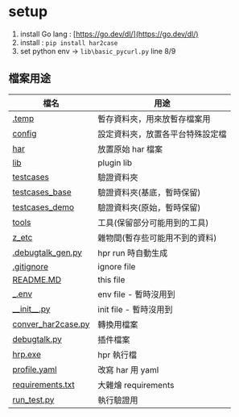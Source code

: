 # setup

1. install Go lang : [https://go.dev/dl/](https://go.dev/dl/)
2. install : `pip install har2case`
3. set python env -> `lib\basic_pycurl.py` line 8/9

## 檔案用途

| 檔名                                  | 用途                             |
| ------------------------------------- | -------------------------------- |
| [.temp](.temp)                           | 暫存資料夾，用來放暫存檔案用     |
| [config](config)                         | 設定資料夾，放置各平台特殊設定檔 |
| [har](har)                               | 放置原始 har 檔案                |
| [lib](lib)                               | plugin lib                       |
| [testcases](testcases)                   | 驗證資料夾                       |
| [testcases_base](testcases_base)         | 驗證資料夾(基底，暫時保留)       |
| [testcases_demo](testcases_demo)         | 驗證資料夾(原始，暫時保留)       |
| [tools](tools)                           | 工具(保留部分可能用到的工具)     |
| [z_etc](z_etc)                           | 雜物間(暫存些可能用不到的資料)   |
| [.debugtalk_gen.py](.debugtalk_gen.py)   | hpr run 時自動生成               |
| [.gitignore](.gitignore)                 | ignore file                      |
| [README.MD](README.MD)                   | this file                        |
| [_.env](_.env)                           | env file - 暫時沒用到           |
| [\_\_init__.py](__init__.py)         | init file - 暫時沒用到           |
| [conver_har2case.py](conver_har2case.py) | 轉換用檔案                       |
| [debugtalk.py](debugtalk.py)             | 插件檔案                         |
| [hrp.exe](hrp.exe)                       | hpr 執行檔                       |
| [profile.yaml](profile.yaml)             | 改寫 har 用 yaml                 |
| [requirements.txt](requirements.txt)     | 大雜燴 requirements             |
| [run_test.py](run_test.py)               | 執行驗證用                       |

